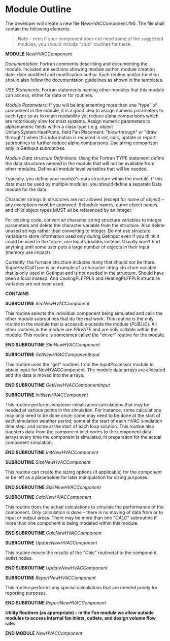 # Module Outline

The developer will create a new file NewHVACComponent.f90.  The file shall contain the following elements:

> Note – even if your component does not need some of the suggested modules, you should include "stub" routines for these.

**MODULE** NewHVACComponent

*Documentation:* Fortran comments describing and documenting the module. Included are sections showing module author, module creation date, date modified and modification author.  Each routine and/or function should also follow the documentation guidelines as shown in the templates.

*USE Statements:* Fortran statements naming other modules that this module can access, either for data or for routines.

*Module Parameters:* If you will be implementing more than one "type" of component in the module, it is a good idea to assign numeric parameters to each type so as to retain readability yet reduce alpha comparisons which are notoriously slow for most systems.  Assign numeric parameters to alphanumeric fields within a class type (.e.g. object UnitarySystem:HeatPump, field Fan Placement: "blow through" or "draw through") when this information is required in init, calc, update or report subroutines to further reduce alpha comparisons.  Use string comparison only in GetInput subroutines.

*Module Data structure Definitions:* Using the Fortran TYPE statement define the data structures needed in the module that will not be available from other modules. Define all module level variables that will be needed.

Typically, you define your module's data structure within the module.  If this data must be used by multiple modules, you should define a separate Data module for the data.

Character strings in structures are not allowed (except for name of object) – any exceptions must be approved. Schedule names, curve object names, and child object types MUST all be referenced by an integer.

For existing code, convert all character string structure variables to integer parameters and delete the character variable from the structure. Also delete unused strings rather than converting to integer. Do not use structure variable to store information used only during GetInput even if you think it could be used in the future, use local variables instead. Usually won't hurt anything until some user puts a large number of objects in their input (memory use impact).

Currently, the furnace structure includes many that should not be there. SuppHeatCoilType is an example of a character string structure variable that is only used in GetInput and is not needed in the structure. Should have been a local instead. And CoolingPLFFPLR and HeatingPLFFPLR structure variables are not even used.

**CONTAINS**

**SUBROUTINE** *SimNewHVACComponent*

This routine selects the individual component being simulated and calls the other module subroutines that do the real work. This routine is the only routine in the module that is accessible outside the module (*PUBLIC*). All other routines in the module are *PRIVATE* and are only callable within the module. This routine is sometimes called the "driver" routine for the module.

**END SUBROUTINE** *SimNewHVACComponent*

**SUBROUTINE** *GetNewHVACComponentInput*

This routine uses the "get" routines from the InputProcessor module to obtain input for NewHVACComponent. The module data arrays are allocated and the data is moved into the arrays.

**END SUBROUTINE** *GetNewHVACComponentInput*

**SUBROUTINE** *InitNewHVACComponent*

This routine performs whatever initialization calculations that may be needed at various points in the simulation. For instance, some calculations may only need to be done once; some may need to be done at the start of each simulation weather period; some at the start of each HVAC simulation time step; and some at the start of each loop solution. This routine also transfers data from the component inlet nodes to the component data arrays every time the component is simulated, in preparation for the actual component simulation.

**END SUBROUTINE** *InitNewHVACComponent*

**SUBROUTINE** *SizeNewHVACComponent*

This routine can create the sizing options (if applicable) for the component or be left as a placeholder for later manipulation for sizing purposes.

**END SUBROUTINE** *SizeNewHVACComponent*

**SUBROUTINE** *CalcNewHVACComponent*

This routine does the actual calculations to simulate the performance of the component. Only calculation is done – there is no moving of data from or to input or output areas. There may be more than one "*CALC*" subroutine if more than one component is being modeled within this module.

**END SUBROUTINE** *CalcNewHVACComponent*

**SUBROUTINE** *UpdateNewHVACComponent*

This routine moves the results of the "*Calc*" routine(s) to the component outlet nodes.

**END SUBROUTINE** *UpdateNewHVACComponent*

**SUBROUTINE** *ReportNewHVACComponent*

This routine performs any special calculations that are needed purely for reporting purposes.

**END SUBROUTINE** *ReportNewHVACComponent*

**Utility Routines (as appropriate) – in the Fan module we allow outside modules to access internal fan inlets, outlets, and design volume flow rate.**

**END MODULE** *NewHVACComponent*